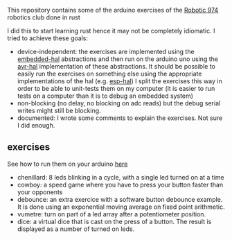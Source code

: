 This repository contains some of the arduino exercises of the [Robotic 974](https://www.facebook.com/robotic974) robotics club done in rust

I did this to start learning rust hence it may not be completely idiomatic. 
I tried to achieve these goals:
- device-independent: the exercises are implemented using the [embedded-hal](https://docs.rs/embedded-hal/latest/embedded_hal/) abstractions and then run on the arduino uno using the [avr-hal](https://github.com/Rahix/avr-hal) implementation of these abstractions. It should be possible to easily run the exercises on something else using the appropriate implementations of the hal (e.g. [esp-hal](https://github.com/esp-rs/esp-hal))
  I split the exercises this way in order to be able to unit-tests them on my computer (it is easier to run tests on a computer than it is to debug an embedded system)
- non-blocking (no delay, no blocking on adc reads) but the debug serial writes might still be blocking.
- documented: I wrote some comments to explain the exercises. Not sure I did enough.

## exercises
See how to run them on your arduino [here](crates/uno/README.md)

- chenillard: 8 leds blinking in a cycle, with a single led turned on at a time
- cowboy: a speed game where you have to press your button faster than your opponents
- debounce: an extra exercice with a software button debounce example. It is done using an exponential moving average on fixed point arithmetic.
- vumetre: turn on part of a led array after a potentiometer position.
- dice: a virtual dice that is cast on the press of a button. The result is displayed as a number of turned on leds.
